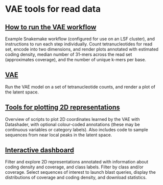 # VAE tools for read data

## <a href="https://github.com/CobiontID/read_VAE/blob/main/read_tools/Workflow.md">How to run the VAE workflow</a>
Example Snakemake workflow (configured for use on an LSF cluster), and instructions to run each step individually. Count tetranucleotides for read set, encode into two dimensions, and render plots annotated with estimated coding density, median number of 31-mers across the read set (approximates coverage), and the number of unique k-mers per base.

## [VAE](https://github.com/CobiontID/read_VAE/tree/main/read_tools/VAE)
Run the VAE model on a set of tetranucleotide counts, and render a plot of the latent space.

## [Tools for plotting 2D representations](https://github.com/CobiontID/read_VAE/tree/main/read_tools/plotting_tools)
Overview of scripts to plot 2D coordinates learned by the VAE with Datashader, with optional colour-coded annotations (these may be continuous variables or category labels). Also includes code to sample sequences from near local peaks in the latent space.

## [Interactive dashboard](https://github.com/CobiontID/read_VAE/tree/main/read_tools/dashboard)
Filter and explore 2D representations annotated with information about coding density and coverage, and class labels. Filter by class and/or coverage. Select sequences of interest to launch blast queries, display the distributions of coverage and coding density, and download statistics.
